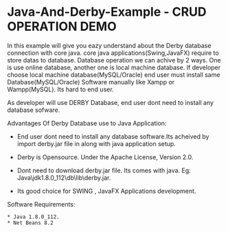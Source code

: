 # Java-And-Derby-Example - CRUD OPERATION DEMO

   In this example will give you eazy understand about the Derby database connection with core java. core java applications(Swing,JavaFX) require to store datas to database. Database operation we can achive by 2 ways. One is use online database, another one is local machine database. If developer choose local machine database(MySQL/Oracle) end user must install same Database(MySQL/Oracle) Software manually like Xampp or Wampp(MySQL). Its hard to end user.  
    
As developer will use DERBY Database, end user dont need to install any database sofware. 

Advantages Of Derby Database use to Java Application:
  
  * End user dont need to install any database software.Its acheived by import derby.jar file in along with java application setup.
  
  * Derby is Opensource. Under the Apache License, Version 2.0.
  
  * Dont need to download derby.jar file. Its comes with java. Eg: Java\jdk1.8.0_112\db\lib\derby.jar.
  
  * Its good choice for SWING , JavaFX Applications development.
  
  
  Software Requirements:
 
    * Java 1.8.0_112.
    * Net Beans 8.2

